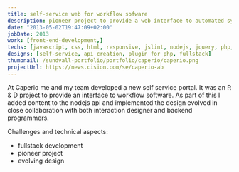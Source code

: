 ```yaml
---
title: self-service web for workflow sofware
description: pioneer project to provide a web interface to automated systems
date: "2013-05-02T19:47:09+02:00"
jobDate: 2013
work: [front-end-development,]
techs: [javascript, css, html, responsive, jslint, nodejs, jquery, php, hapi]
designs: [self-service, api creation, plugin for php, fullstack]
thumbnail: /sundvall-portfolio/portfolio/caperio/caperio.png
projectUrl: https://news.cision.com/se/caperio-ab
---
```


At Caperio me and my team developed a new self service portal. It was an R & D project to provide an interface to workflow software. As part of this I added content to the nodejs api and implemented the design evolved in close collaboration with both interaction designer and backend programmers.

Challenges and technical aspects:

- fullstack development
- pioneer project
- evolving design